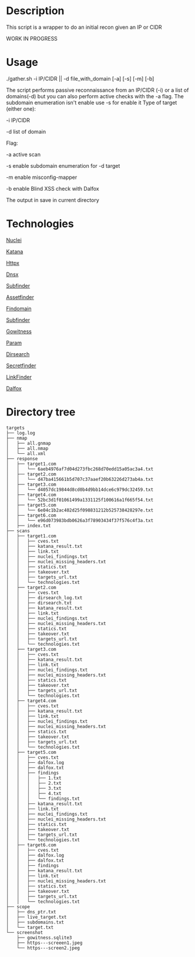 # Description
This script is a wrapper to do an initial recon given an IP or CIDR 

WORK IN PROGRESS

# Usage
./gather.sh -i IP/CIDR || -d file_with_domain [-a] [-s] [-m] [-b]

The script performs passive reconnaissance from an IP/CIDR (-i) or a list of domains(-d) but you can also perform active checks with the -a flag.
The subdomain enumeration isn't enable use -s for enable it
Type of target (either one):

-i IP/CIDR

-d list of domain

Flag:

-a active scan

-s enable subdomain enumeration for -d target

-m enable misconfig-mapper

-b enable Blind XSS check  with Dalfox


The output in save in current directory


# Technologies
[Nuclei](https://github.com/projectdiscovery/nuclei)

[Katana](https://github.com/projectdiscovery/katana)

[Httpx](https://github.com/projectdiscovery/httpx)

[Dnsx](https://github.com/projectdiscovery/dnsx)

[Subfinder](https://github.com/projectdiscovery/subfinder)

[Assetfinder](https://github.com/tomnomnom/assetfinder)

[Findomain](https://github.com/Findomain/Findomain)

[Subfinder](https://github.com/projectdiscovery/subfinder)

[Gowitness](https://github.com/sensepost/gowitness)

[Param](https://github.com/devanshbatham/ParamSpider)

[Dirsearch](https://github.com/maurosoria/dirsearch)

[Secretfinder](https://github.com/m4ll0k/SecretFinder)

[LinkFinder](https://github.com/GerbenJavado/LinkFinder)

[Dalfox](https://github.com/hahwul/dalfox)



# Directory tree

```
targets
├── log.log
├── nmap
│   ├── all.gnmap
│   ├── all.nmap
│   └── all.xml
├── response
│   ├── target1.com
│   │   └── 6aeb4976af7d04d273fbc268d70edd15a05ac3a4.txt
│   ├── target2.com
│   │   └── d47ba415661b5d707c37aaef20b63226d273ab4a.txt
│   ├── target3.com
│   │   └── d4057dc19844d8cd0b4d9bb14dce6c979dc32459.txt
│   ├── target4.com
│   │   └── 52bc3d1f01061499a1331125f100616a1f665f54.txt
│   ├── target5.com
│   │   └── 6e04c1b2ac402d25f098831212b525738428297e.txt
│   ├── target6.com
│   │   └── e96d073983bdb0626a3f78903434f37f576c4f3a.txt
│   ├── index.txt
├── scans
│   ├── target1.com
│   │   ├── cves.txt
│   │   ├── katana_result.txt
│   │   ├── link.txt
│   │   ├── nuclei_findings.txt
│   │   ├── nuclei_missing_headers.txt
│   │   ├── statics.txt
│   │   ├── takeover.txt
│   │   ├── targets_url.txt
│   │   └── technologies.txt
│   ├── target2.com
│   │   ├── cves.txt
│   │   ├── dirsearch_log.txt
│   │   ├── dirsearch.txt
│   │   ├── katana_result.txt
│   │   ├── link.txt
│   │   ├── nuclei_findings.txt
│   │   ├── nuclei_missing_headers.txt
│   │   ├── statics.txt
│   │   ├── takeover.txt
│   │   ├── targets_url.txt
│   │   └── technologies.txt
│   ├── target3.com
│   │   ├── cves.txt
│   │   ├── katana_result.txt
│   │   ├── link.txt
│   │   ├── nuclei_findings.txt
│   │   ├── nuclei_missing_headers.txt
│   │   ├── statics.txt
│   │   ├── takeover.txt
│   │   ├── targets_url.txt
│   │   └── technologies.txt
│   ├── target4.com
│   │   ├── cves.txt
│   │   ├── katana_result.txt
│   │   ├── link.txt
│   │   ├── nuclei_findings.txt
│   │   ├── nuclei_missing_headers.txt
│   │   ├── statics.txt
│   │   ├── takeover.txt
│   │   ├── targets_url.txt
│   │   └── technologies.txt
│   ├── target5.com
│   │   ├── cves.txt
│   │   ├── dalfox.log
│   │   ├── dalfox.txt
│   │   ├── findings
│   │   │   ├── 1.txt
│   │   │   ├── 2.txt
│   │   │   ├── 3.txt
│   │   │   ├── 4.txt
│   │   │   └── findings.txt
│   │   ├── katana_result.txt
│   │   ├── link.txt
│   │   ├── nuclei_findings.txt
│   │   ├── nuclei_missing_headers.txt
│   │   ├── statics.txt
│   │   ├── takeover.txt
│   │   ├── targets_url.txt
│   │   └── technologies.txt
│   ├── target6.com
│   │   ├── cves.txt
│   │   ├── dalfox.log
│   │   ├── dalfox.txt
│   │   ├── findings
│   │   ├── katana_result.txt
│   │   ├── link.txt
│   │   ├── nuclei_missing_headers.txt
│   │   ├── statics.txt
│   │   ├── takeover.txt
│   │   ├── targets_url.txt
│   │   └── technologies.txt
├── scope
│   ├── dns_ptr.txt
│   ├── live_target.txt
│   ├── subdomains.txt
│   └── target.txt
└── screenshot
    ├── gowitness.sqlite3
    ├── https---screeen1.jpeg
    └── https---screen2.jpeg

```
